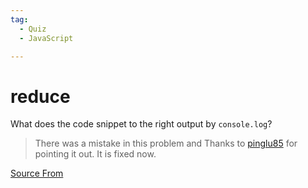 ```yaml
---
tag:
  - Quiz
  - JavaScript

---
```

  
# reduce

What does the code snippet to the right output by `console.log`?

> There was a mistake in this problem and Thanks to [pinglu85](https://bigfrontend.dev/user/pinglu85) for pointing it out. It is fixed now.


[Source From](https://bigfrontend.dev/quiz/reduce)

  